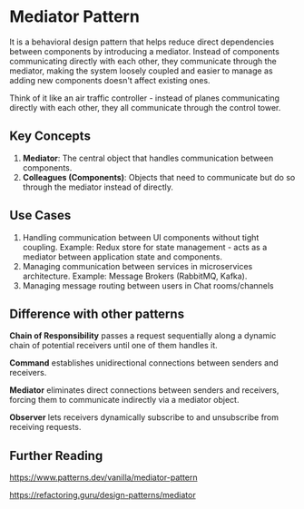# Mediator Pattern

It is a behavioral design pattern that helps reduce direct dependencies between components by introducing a mediator. Instead of components communicating directly with each other, they communicate through the mediator, making the system loosely coupled and easier to manage as adding new components doesn't affect existing ones.

Think of it like an air traffic controller - instead of planes communicating directly with each other, they all communicate through the control tower.

## Key Concepts

1. **Mediator**: The central object that handles communication between components.
2. **Colleagues (Components)**: Objects that need to communicate but do so through the mediator instead of directly.

## Use Cases

1. Handling communication between UI components without tight coupling. Example: Redux store for state management - acts as a mediator between application state and components.
2. Managing communication between services in microservices architecture. Example: Message Brokers (RabbitMQ, Kafka).
3. Managing message routing between users in Chat rooms/channels

## Difference with other patterns

**Chain of Responsibility** passes a request sequentially along a dynamic chain of potential receivers until one of them handles it.

**Command** establishes unidirectional connections between senders and receivers.

**Mediator** eliminates direct connections between senders and receivers, forcing them to communicate indirectly via a mediator object.

**Observer** lets receivers dynamically subscribe to and unsubscribe from receiving requests.

## Further Reading

https://www.patterns.dev/vanilla/mediator-pattern

https://refactoring.guru/design-patterns/mediator
